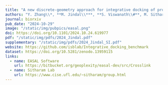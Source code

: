 ```yaml
---
title: "A new discrete-geometry approach for integrative docking of proteins using chemical crosslinks"
authors: "Y. Zhang\\*, **M. Jindal\\***, **S. Viswanath\\#**, M. Sitharam\\#"
journal: biorxiv 
pub_date: "2024-10-29"
image: "/static/img/pubpics/easal.png"
doi: https://doi.org/10.1101/2024.10.24.619977
pdf: "/static/img/pdfs/2024_Jindal.pdf" 
supplementary: "/static/img/pdfs/2024_Jindal_SI.pdf"
website: https://github.com/isblab/Integrative_docking_benchmark
dataset: https://doi.org/10.5281/zenodo.13959115
links:
  - name: EASAL Software
    url: https://bitbucket.org/geoplexity/easal-dev/src/Crosslink 
  - name: Sitharam Lab
    url: https://www.cise.ufl.edu/~sitharam/group.html
---
```

